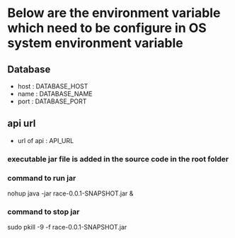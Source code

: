 # Below are the environment variable which need to be configure in OS system environment variable

## Database
- host : DATABASE_HOST
- name : DATABASE_NAME
- port : DATABASE_PORT

## api url 

- url of api : API_URL

### executable jar file is added in the source code in the root folder 

### command to run jar
nohup java -jar race-0.0.1-SNAPSHOT.jar &

### command to stop jar
sudo pkill -9 -f race-0.0.1-SNAPSHOT.jar